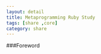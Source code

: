 ```yaml
---
layout: detail
title: Metaprogramming Ruby Study
tags: [share ,core]
category: share
---
```


###Foreword



